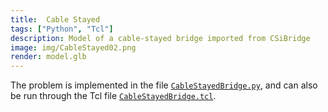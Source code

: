 ```yaml
---
title:  Cable Stayed
tags: ["Python", "Tcl"]
description: Model of a cable-stayed bridge imported from CSiBridge
image: img/CableStayed02.png
render: model.glb
---
```


The problem is implemented in the file [`CableStayedBridge.py`](CableStayedBridge.py),
and can also be run through the Tcl file [`CableStayedBridge.tcl`](CableStayedBridge.tcl).


